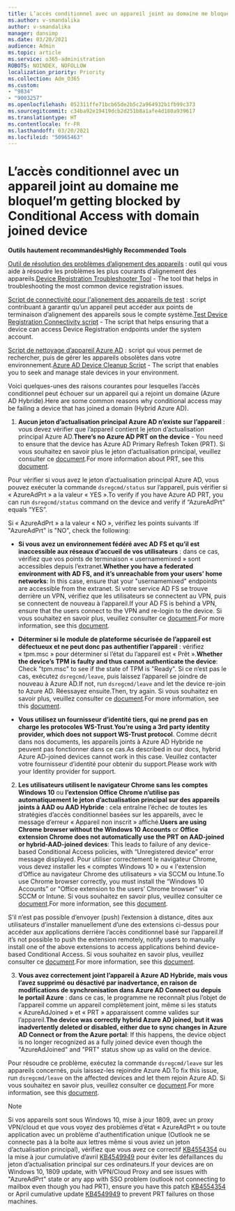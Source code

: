 ```yaml
---
title: L’accès conditionnel avec un appareil joint au domaine me bloque
ms.author: v-smandalika
author: v-smandalika
manager: dansimp
ms.date: 03/20/2021
audience: Admin
ms.topic: article
ms.service: o365-administration
ROBOTS: NOINDEX, NOFOLLOW
localization_priority: Priority
ms.collection: Adm_O365
ms.custom:
- "9834"
- "9003257"
ms.openlocfilehash: 052311ffe71bcb65de2b5c2a964932b1fb99c373
ms.sourcegitcommit: c34ba92e19419dcb2d251b8a1afe4d180a939617
ms.translationtype: HT
ms.contentlocale: fr-FR
ms.lasthandoff: 03/20/2021
ms.locfileid: "50965463"
---
```

# <a name="im-getting-blocked-by-conditional-access-with-domain-joined-device"></a><span data-ttu-id="bf5b4-102">L’accès conditionnel avec un appareil joint au domaine me bloque</span><span class="sxs-lookup"><span data-stu-id="bf5b4-102">I’m getting blocked by Conditional Access with domain joined device</span></span>

<span data-ttu-id="bf5b4-103">**Outils hautement recommandés**</span><span class="sxs-lookup"><span data-stu-id="bf5b4-103">**Highly Recommended Tools**</span></span>

<span data-ttu-id="bf5b4-104">[Outil de résolution des problèmes d’alignement des appareils](https://docs.microsoft.com/samples/azure-samples/dsregtool/dsregtool/) : outil qui vous aide à résoudre les problèmes les plus courants d’alignement des appareils.</span><span class="sxs-lookup"><span data-stu-id="bf5b4-104">[Device Registration Troubleshooter Tool](https://docs.microsoft.com/samples/azure-samples/dsregtool/dsregtool/) - The tool that helps in troubleshooting the most common device registration issues.</span></span>

<span data-ttu-id="bf5b4-105">[Script de connectivité pour l'alignement des appareils de test](https://docs.microsoft.com/samples/azure-samples/testdeviceregconnectivity/testdeviceregconnectivity/) : script contribuant à garantir qu’un appareil peut accéder aux points de terminaison d’alignement des appareils sous le compte système.</span><span class="sxs-lookup"><span data-stu-id="bf5b4-105">[Test Device Registration Connectivity script](https://docs.microsoft.com/samples/azure-samples/testdeviceregconnectivity/testdeviceregconnectivity/) - The script that helps ensuring that a device can access Device Registration endpoints under the system account.</span></span>

<span data-ttu-id="bf5b4-106">[Script de nettoyage d’appareil Azure AD](https://github.com/mzmaili/AzureADDeviceCleanup) : script qui vous permet de rechercher, puis de gérer les appareils obsolètes dans votre environnement.</span><span class="sxs-lookup"><span data-stu-id="bf5b4-106">[Azure AD Device Cleanup Script](https://github.com/mzmaili/AzureADDeviceCleanup) - The script that enables you to seek and manage stale devices in your environment.</span></span>

<span data-ttu-id="bf5b4-107">Voici quelques-unes des raisons courantes pour lesquelles l’accès conditionnel peut échouer sur un appareil qui a rejoint un domaine (Azure AD Hybride).</span><span class="sxs-lookup"><span data-stu-id="bf5b4-107">Here are some common reasons why conditional access may be failing a device that has joined a domain (Hybrid Azure AD).</span></span>

1. <span data-ttu-id="bf5b4-108">**Aucun jeton d’actualisation principal Azure AD n’existe sur l’appareil** : vous devez vérifier que l’appareil contient le jeton d’actualisation principal Azure AD.</span><span class="sxs-lookup"><span data-stu-id="bf5b4-108">**There’s no Azure AD PRT on the device** - You need to ensure that the device has Azure AD Primary Refresh Token (PRT).</span></span> <span data-ttu-id="bf5b4-109">Si vous souhaitez en savoir plus le jeton d’actualisation principal, veuillez consulter ce [document](https://docs.microsoft.com/azure/active-directory/devices/concept-primary-refresh-token).</span><span class="sxs-lookup"><span data-stu-id="bf5b4-109">For more information about PRT, see this [document](https://docs.microsoft.com/azure/active-directory/devices/concept-primary-refresh-token).</span></span>

<span data-ttu-id="bf5b4-110">Pour vérifier si vous avez le jeton d’actualisation principal Azure AD, vous pouvez exécuter la commande `dsregcmd/status` sur l’appareil, puis vérifier si « AzureAdPrt » a la valeur « YES ».</span><span class="sxs-lookup"><span data-stu-id="bf5b4-110">To verify if you have Azure AD PRT, you can run `dsregcmd/status` command on the device and verify if “AzureAdPrt” equals “YES”.</span></span>

<span data-ttu-id="bf5b4-111">Si « AzureAdPrt » a la valeur « NO », vérifiez les points suivants :</span><span class="sxs-lookup"><span data-stu-id="bf5b4-111">If "AzureAdPrt" is "NO", check the following:</span></span>

- <span data-ttu-id="bf5b4-112">**Si vous avez un environnement fédéré avec AD FS et qu’il est inaccessible aux réseaux d’accueil de vos utilisateurs** : dans ce cas, vérifiez que vos points de terminaison « usernamemixed » sont accessibles depuis l’extranet.</span><span class="sxs-lookup"><span data-stu-id="bf5b4-112">**Whether you have a federated environment with AD FS, and it’s unreachable from your users’ home networks**: In this case, ensure that your "usernamemixed" endpoints are accessible from the extranet.</span></span> <span data-ttu-id="bf5b4-113">Si votre service AD FS se trouve derrière un VPN, vérifiez que les utilisateurs se connectent au VPN, puis se connectent de nouveau à l’appareil.</span><span class="sxs-lookup"><span data-stu-id="bf5b4-113">If your AD FS is behind a VPN, ensure that the users connect to the VPN and re-login to the device.</span></span> <span data-ttu-id="bf5b4-114">Si vous souhaitez en savoir plus, veuillez consulter ce [document](https://docs.microsoft.com/azure/active-directory/devices/hybrid-azuread-join-federated-domains).</span><span class="sxs-lookup"><span data-stu-id="bf5b4-114">For more information, see this [document](https://docs.microsoft.com/azure/active-directory/devices/hybrid-azuread-join-federated-domains).</span></span>

- <span data-ttu-id="bf5b4-115">**Déterminer si le module de plateforme sécurisée de l’appareil est défectueux et ne peut donc pas authentifier l’appareil** : vérifiez « tpm.msc » pour déterminer si l’état du l’appareil est « Prêt ».</span><span class="sxs-lookup"><span data-stu-id="bf5b4-115">**Whether the device’s TPM is faulty and thus cannot authenticate the device**: Check "tpm.msc" to see if the state of TPM is "Ready".</span></span> <span data-ttu-id="bf5b4-116">Si ce n’est pas le cas, exécutez `dsregcmd/leave`, puis laissez l’appareil se joindre de nouveau à Azure AD.</span><span class="sxs-lookup"><span data-stu-id="bf5b4-116">If not, run `dsregcmd/leave` and let the device re-join to Azure AD.</span></span> <span data-ttu-id="bf5b4-117">Réessayez ensuite.</span><span class="sxs-lookup"><span data-stu-id="bf5b4-117">Then, try again.</span></span> <span data-ttu-id="bf5b4-118">Si vous souhaitez en savoir plus, veuillez consulter ce [document](https://docs.microsoft.com/azure/active-directory/devices/troubleshoot-device-dsregcmd#sso-state).</span><span class="sxs-lookup"><span data-stu-id="bf5b4-118">For more information, see this [document](https://docs.microsoft.com/azure/active-directory/devices/troubleshoot-device-dsregcmd#sso-state).</span></span>

- <span data-ttu-id="bf5b4-119">**Vous utilisez un fournisseur d’identité tiers, qui ne prend pas en charge les protocoles WS-Trust**.</span><span class="sxs-lookup"><span data-stu-id="bf5b4-119">**You’re using a 3rd party identity provider, which does not support WS-Trust protocol**.</span></span> <span data-ttu-id="bf5b4-120">Comme décrit dans nos documents, les appareils joints à Azure AD Hybride ne peuvent pas fonctionner dans ce cas.</span><span class="sxs-lookup"><span data-stu-id="bf5b4-120">As described in our docs, hybrid Azure AD-joined devices cannot work in this case.</span></span> <span data-ttu-id="bf5b4-121">Veuillez contacter votre fournisseur d’identité pour obtenir du support.</span><span class="sxs-lookup"><span data-stu-id="bf5b4-121">Please work with your Identity provider for support.</span></span>

2. <span data-ttu-id="bf5b4-122">**Les utilisateurs utilisent le navigateur Chrome sans les comptes Windows 10** ou **l’extension Office Chrome n’utilise pas automatiquement le jeton d’actualisation principal sur des appareils joints à AAD ou AAD Hybride** : cela entraîne l’échec de toutes les stratégies d’accès conditionnel basées sur les appareils, avec le message d’erreur « Appareil non inscrit » affiché.</span><span class="sxs-lookup"><span data-stu-id="bf5b4-122">**Users are using Chrome browser without the Windows 10 Accounts** or **Office extension Chrome does not automatically use the PRT on AAD-joined or hybrid-AAD-joined devices**: This leads to failure of any device-based Conditional Access policies, with “Unregistered device” error message displayed.</span></span> <span data-ttu-id="bf5b4-123">Pour utiliser correctement le navigateur Chrome, vous devez installer les « comptes Windows 10 » ou « l'extension d’Office au navigateur Chrome des utilisateurs » via SCCM ou Intune.</span><span class="sxs-lookup"><span data-stu-id="bf5b4-123">To use Chrome browser correctly, you must install the “Windows 10 Accounts” or "Office extension to the users’ Chrome browser" via SCCM or Intune.</span></span> <span data-ttu-id="bf5b4-124">Si vous souhaitez en savoir plus, veuillez consulter ce [document](https://docs.microsoft.com/azure/active-directory/conditional-access/concept-conditional-access-conditions#chrome-support).</span><span class="sxs-lookup"><span data-stu-id="bf5b4-124">For more information, see this [document](https://docs.microsoft.com/azure/active-directory/conditional-access/concept-conditional-access-conditions#chrome-support).</span></span>

<span data-ttu-id="bf5b4-125">S’il n’est pas possible d’envoyer (push) l’extension à distance, dites aux utilisateurs d’installer manuellement d’une des extensions ci-dessus pour accéder aux applications derrière l’accès conditionnel basé sur l’appareil.</span><span class="sxs-lookup"><span data-stu-id="bf5b4-125">If it’s not possible to push the extension remotely, notify users to manually install one of the above extensions to access applications behind device-based Conditional Access.</span></span> <span data-ttu-id="bf5b4-126">Si vous souhaitez en savoir plus, veuillez consulter ce [document](https://docs.microsoft.com/azure/active-directory/conditional-access/require-managed-devices#prerequisites).</span><span class="sxs-lookup"><span data-stu-id="bf5b4-126">For more information, see this [document](https://docs.microsoft.com/azure/active-directory/conditional-access/require-managed-devices#prerequisites).</span></span>

3. <span data-ttu-id="bf5b4-127">**Vous avez correctement joint l’appareil à Azure AD Hybride, mais vous l’avez supprimé ou désactivé par inadvertance, en raison de modifications de synchronisation dans Azure AD Connect ou depuis le portail Azure** : dans ce cas, le programme ne reconnaît plus l’objet de l’appareil comme un appareil complètement joint, même si les statuts « AzureAdJoined » et « PRT » apparaissent comme valides sur l’appareil.</span><span class="sxs-lookup"><span data-stu-id="bf5b4-127">**The device was correctly hybrid Azure AD joined, but it was inadvertently deleted or disabled, either due to sync changes in Azure AD Connect or from the Azure portal**: If this happens, the device object is no longer recognized as a fully joined device even though the "AzureAdJoined" and "PRT" status show up as valid on the device.</span></span>

<span data-ttu-id="bf5b4-128">Pour résoudre ce problème, exécutez la commande `dsregcmd/leave` sur les appareils concernés, puis laissez-les rejoindre Azure AD.</span><span class="sxs-lookup"><span data-stu-id="bf5b4-128">To fix this issue, run `dsregcmd/leave` on the affected devices and let them rejoin Azure AD.</span></span> <span data-ttu-id="bf5b4-129">Si vous souhaitez en savoir plus, veuillez consulter ce [document](https://docs.microsoft.com/azure/active-directory/devices/faq#q-why-do-my-users-see-an-error-message-saying-your-organization-has-deleted-the-device-or-your-organization-has-disabled-the-device-on-their-windows-10-devices).</span><span class="sxs-lookup"><span data-stu-id="bf5b4-129">For more information, see this [document](https://docs.microsoft.com/azure/active-directory/devices/faq#q-why-do-my-users-see-an-error-message-saying-your-organization-has-deleted-the-device-or-your-organization-has-disabled-the-device-on-their-windows-10-devices).</span></span>

> [!NOTE]
> <span data-ttu-id="bf5b4-130">Si vos appareils sont sous Windows 10, mise à jour 1809, avec un proxy VPN/cloud et que vous voyez des problèmes d’état « AzureAdPrt » ou toute application avec un problème d'authentification unique (Outlook ne se connecte pas à la boîte aux lettres même si vous aviez un jeton d’actualisation principal), vérifiez que vous avez ce correctif [KB4554354](https://support.microsoft.com/topic/march-30-2020-kb4554354-os-build-17763-1132-deaba49b-4b29-55b9-caee-3e2d87dd75a2) ou la mise à jour cumulative d’avril [KB4549949](https://support.microsoft.com/topic/april-14-2020-kb4549949-os-build-17763-1158-76d9a3af-b20b-8996-bd4d-7b50c505fda6) pour éviter les défaillances du jeton d’actualisation principal sur ces ordinateurs.</span><span class="sxs-lookup"><span data-stu-id="bf5b4-130">If your devices are on Windows 10, 1809 update, with VPN/Cloud Proxy and see issues with "AzureAdPrt" state or any app with SSO problem (outlook not connecting to mailbox even though you had PRT), ensure you have this patch [KB4554354](https://support.microsoft.com/topic/march-30-2020-kb4554354-os-build-17763-1132-deaba49b-4b29-55b9-caee-3e2d87dd75a2) or April cumulative update [KB4549949](https://support.microsoft.com/topic/april-14-2020-kb4549949-os-build-17763-1158-76d9a3af-b20b-8996-bd4d-7b50c505fda6) to prevent PRT failures on those machines.</span></span>


















